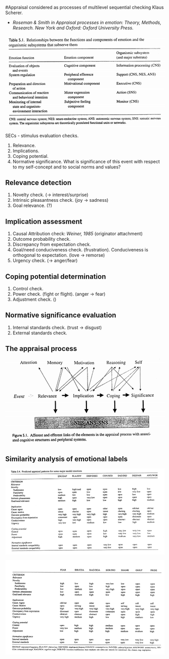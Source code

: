 #Appraisal considered as processes of multilevel sequential checking
Klaus Scherer.

* *Roseman & Smith in Appraisal processes in emotion: Theory, Methods, Research. New York and Oxford: Oxford University Press.*

![Relationship between the functions and components of emotion and the organismic subsystems that subserves them](scherer_appraisal.md_table1.png)

SECs - stimulus evaluation checks.

1. Relevance.
1. Implications.
1. Coping potential.
1. Normative significance. What is significance of this event with respect to my self-concept and to social norms and values?

## Relevance detection

1. Novelty check. (-> interest/surprise)
1. Intrinsic pleasantness check. (joy -> sadness) 
1. Goal relevance. (?)

## Implication assessment

1. Causal Attribution check: *Weiner, 1985* (originator attachment) 
1. Outcome probability check.
1. Discrepancy from expectation check.
1. Goal/need conduciveness check. (frustration). Conduciveness is orthogonal to expectation. (love -> remorse)
1. Urgency check. (-> anger/fear)

## Coping potential determination

1. Control check.
1. Power check. (fight or flight). (anger -> fear)
1. Adjustment check. ()

## Normative significance evaluation

1. Internal standards check. (trust -> disgust)
1. External standards check.

## The appraisal process

![Afferent efferent links](afferent_efferent_links.png)

## Similarity analysis of emotional labels

![Predicted appraisal patterns 1](scherer_appraisal.md_table4_1.png)

![Predicted appraisal patterns 2](scherer_appraisal.md_table4_2.png)
